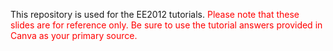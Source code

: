 This repository is used for the EE2012 tutorials. 
<span style="color:red"> Please note that these slides are for reference only. Be sure to use the tutorial answers provided in Canva as your primary source. </span>
